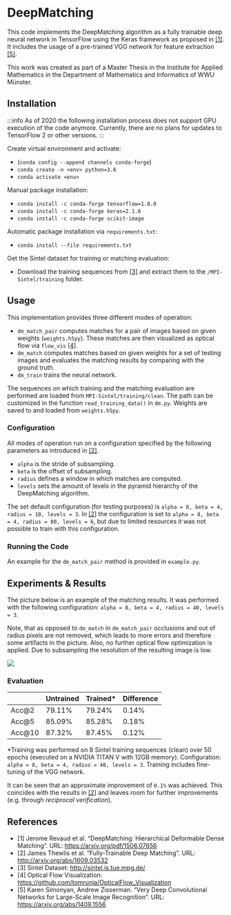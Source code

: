# DeepMatching

This code implements the DeepMatching algorithm as a fully trainable deep neural network in TensorFlow using the Keras framework as proposed in [[1]](#1). It includes the usage of a pre-trained VGG network for feature extraction [[5]](#5).

This work was created as part of a Master Thesis in the Institute for Applied Mathematics in the Department of Mathematics and Informatics of WWU Münster.


## Installation
:::info
As of 2020 the following installation process does not support GPU execution of the code anymore. Currently, there are no plans for updates to TensorFlow 2 or other versions.
:::

Create virtual environment and activate:
+ (```conda config --append channels conda-forge```)
+ ```conda create -n <env> python=3.6```
+ ```conda activate <env>```

Manual package installation:
+ ```conda install -c conda-forge tensorflow=1.8.0```
+ ```conda install -c conda-forge keras=2.1.6```
+ ```conda install -c conda-forge scikit-image```



Automatic package installation via ```requirements.txt```:
+ ```conda install --file requirements.txt```

Get the Sintel dataset for training or matching evaluation:
+ Download the training sequences from [[3]](#3) and extract them to the `/MPI-Sintel/training` folder.


## Usage
This implementation provides three different modes of operation:
+ `dm_match_pair` computes matches for a pair of images based on given weights (`weights.h5py`). These matches are then visualized as optical flow via `flow_vis` [[4]](#4).
+ `dm_match` computes matches based on given weights for a set of testing images and evaluates the matching results by comparing with the ground truth.
+ `dm_train` trains the neural network. 

The sequences on which training and the matching evaluation are performed are loaded from `MPI-Sintel/training/clean`. The path can be customized in the function `read_training_data()`  in `dm.py`. Weights are saved to and loaded from `weights.h5py`.

### Configuration
All modes of operation run on a configuration specified by the following parameters as introduced in [[2]](#2).
+ `alpha` is the stride of subsampling.
+ `beta` is the offset of subsampling.
+ `radius` defines a window in which matches are computed.
+ `levels` sets the amount of levels in the pyramid hierarchy of the DeepMatching algorithm.

The set default configuration (for testing purposes) is `alpha = 8, beta = 4, radius = 10, levels = 3`. In [[2]](#2) the configuration is set to `alpha = 8, beta = 4, radius = 80, levels = 6`, but due to limited resources it was not possible to train with this configuration.


### Running the Code
An example for the `dm_match_pair` method is provided in `example.py`.

## Experiments & Results
The picture below is an example of the matching results. It was performed with the following configuration: `alpha = 8, beta = 4, radius = 40, levels = 3`. 

Note, that as opposed to `dm_match` in `dm_match_pair` occlusions and out of radius pixels are not removed, which leads to more errors and therefore some artifacts in the picture. Also, no further optical flow optimization is applied. Due to subsampling the resolution of the resulting image is low.


![](https://cdn.discordapp.com/attachments/639392286127554560/682975680707035136/Figure_4.png)

### Evaluation
|  | Untrained | Trained* | Difference |
| -------- | -------- | -------- | -------- |
| Acc@2     |  79.11%    |   79.24%   |  0.14%    |
| Acc@5     |  85.09%    |   85.28%   |   0.18%   |
| Acc@10     |  87.32%    |    87.45%  |   0.12%   |

*Training was performed on 8 Sintel training sequences (clean) over 50 epochs (executed on a NVIDIA TITAN V with 12GB memory). Configuration: `alpha = 8, beta = 4, radius = 40, levels = 3`. Training includes fine-tuning of the VGG network.

It can be seen that an approximate improvement of `0.1%` was achieved. This coincides with the results in [[2]](#2) and leaves room for further improvements (e.g. through _reciprocal verification_).



## References
* <a id="1">[1]</a> Jerome Revaud et al. “DeepMatching: Hierarchical Deformable Dense Matching”. URL: https://arxiv.org/pdf/1506.07656
* <a id="2">[2]</a> James Thewlis et al. “Fully-Trainable Deep Matching”. URL: http://arxiv.org/abs/1609.03532
* <a id="3">[3]</a> Sintel Dataset: http://sintel.is.tue.mpg.de/
* <a id="4">[4]</a> Optical Flow Visualization: https://github.com/tomrunia/OpticalFlow_Visualization
* <a id="5">[5]</a> Karen Simonyan, Andrew Zisserman. “Very Deep Convolutional Networks for Large-Scale Image Recognition“. URL: https://arxiv.org/abs/1409.1556



